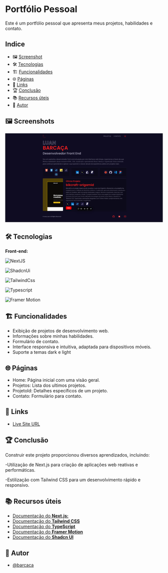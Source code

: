 
# Portfólio Pessoal
Este é um portfólio pessoal que apresenta meus projetos, habilidades e contato.


## Indice
- 🖼️ [Screenshot](#-#screenshot)
- 🛠️ [Tecnologias](#-tecnologias)
- 🏗️ [Funcionalidades](#-funcionalidades)
- 🌐 [Páginas](#-páginas)
- 🔗 [Links](#-links)
- 🏆 [Conclusão](#-conclusão)
- 📚 [Recursos úteis](#-recursos-úteis)
- 👤 [Autor](#-autor)

## 🖼️ Screenshots

![Desktop](/public/thumbanilSS.png)


## 🛠️ Tecnologias

**Front-end:**

![NextJS](https://img.shields.io/badge/NextJS-%23000?style=for-the-badge&logo=nextdotjs&logoColor=%23fff)

![ShadcnUi](https://img.shields.io/badge/ShadcnUi-%23000000?style=for-the-badge&logo=shadcnui&logoColor=%23fff)

![TailwindCss](https://img.shields.io/badge/Tailwind-%2306B6D4?style=for-the-badge&logo=tailwindcss&logoColor=%23fff)

![Typescript](https://img.shields.io/badge/Typescript-%233178C6?style=for-the-badge&logo=typescript&logoColor=%23fff)

![Framer Motion](https://img.shields.io/badge/Framer%20Motion-%23000?style=for-the-badge&logo=framer&logoColor=%23fff)


## 🏗️ Funcionalidades

- Exibição de projetos de desenvolvimento web.
- Informações sobre minhas habilidades.
- Formulário de contato.
- Interface responsiva e intuitiva, adaptada para dispositivos móveis.
- Suporte a temas dark e light


## 🌐 Páginas

- Home: Página inicial com uma visão geral.
- Projetos: Lista dos ultimos projetos.
- ProjetoId: Detalhes específicos de um projeto.
- Contato: Formulário para contato.


## 🔗 Links

- [Live Site URL](https://libarcaca.vercel.app)

## 🏆 Conclusão

Construir este projeto proporcionou diversos aprendizados, incluindo:

-Utilização de Next.js para criação de aplicações web reativas e performáticas.

-Estilização com Tailwind CSS para um desenvolvimento rápido e responsivo.

## 📚 Recursos úteis

- [Documentação do  **Next.js:**](https://nextjs.org/docs)
- [Documentação do **Tailwind CSS**](https://tailwindcss.com/docs)
- [Documentação do **TypeScript**](https://www.typescriptlang.org/docs/)
- [Documentação do **Framer Motion**](https://www.framer.com/motion/)
- [Documentação do **Shadcn UI**](https://ui.shadcn.com/docs)

## 👤 Autor

- [@barcaca](https://www.github.com/barcaca)



